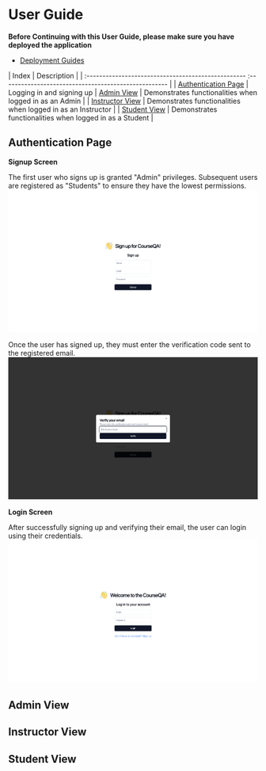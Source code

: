 # User Guide
**Before Continuing with this User Guide, please make sure you have deployed the application**
- [Deployment Guides](./DeploymentGuide.md)

| Index                                                                               | Description                                            |
| :-------------------------------------------------- :----------------------------------------------------  |
| [Authentication Page](#authentication-page)                                           | Logging in and signing up                 | [Admin View](#admin-view)                                           | Demonstrates functionalities when logged in as an Admin                 |
| [Instructor View](#instructor-view)                                                     | Demonstrates functionalities when logged in as an Instructor        |
| [Student View](#student-view) | Demonstrates functionalities when logged in as a Student               |

## Authentication Page
**Signup Screen**

The first user who signs up is granted "Admin" privileges. Subsequent users are registered as "Students" to ensure they have the lowest permissions.
![Sign Up Page](images/signup.png)

Once the user has signed up, they must enter the verification code sent to the registered email.
![Verification Popup](images/verify.png)

**Login Screen**


After successfully signing up and verifying their email, the user can login using their credentials.
![Verification Popup](images/login.png)


## Admin View

## Instructor View

## Student View



